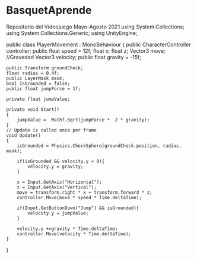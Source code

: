 # BasquetAprende
Repositorio del Videojuego Mayo-Agosto 2021
using System.Collections;
using System.Collections.Generic;
using UnityEngine;

public class PlayerMovement : MonoBehaviour
{
    public CharacterController controller;
    public float speed = 12f;
    float x;
    float z;
    Vector3 move;
    //Gravedad
    Vector3 velocity;
    public float gravity = -15f;

    public Transform groundCheck;
    float radius = 0.4f;
    public LayerMask mask;
    bool isGrounded = false;
    public float jumpForce = 1f;

    private float jumpValue;
    
    private void Start()
    {
        jumpValue =  Mathf.Sqrt(jumpForce * -2 * gravity);
    }
    // Update is called once per frame
    void Update()
    {
        isGrounded = Physics.CheckSphere(groundCheck.position, radius, mask);

        if(isGrounded && velocity.y < 0){
            velocity.y = gravity;
        }

        x = Input.GetAxis("Horizontal");
        z = Input.GetAxis("Vertical");
        move = transform.right * x + transform.forward * z;
        controller.Move(move * speed * Time.deltaTime);

        if(Input.GetButtonDown("Jump") && isGrounded){
            velocity.y = jumpValue;
        }
    
        velocity.y +=gravity * Time.deltaTime;
        controller.Move(velocity * Time.deltaTime);
    }
}
